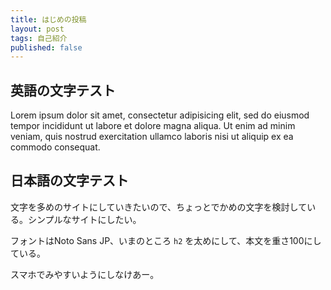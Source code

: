 ```yaml
---
title: はじめの投稿
layout: post
tags: 自己紹介
published: false
---
```


## 英語の文字テスト

Lorem ipsum dolor sit amet, consectetur adipisicing elit, sed do eiusmod tempor incididunt ut labore et dolore magna aliqua. Ut enim ad minim veniam, quis nostrud exercitation ullamco laboris nisi ut aliquip ex ea commodo consequat.

## 日本語の文字テスト

文字を多めのサイトにしていきたいので、ちょっとでかめの文字を検討している。シンプルなサイトにしたい。

フォントはNoto Sans JP、いまのところ `h2` を太めにして、本文を重さ100にしている。

スマホでみやすいようにしなけあー。

